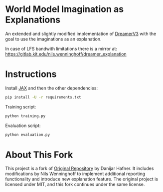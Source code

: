 # World Model Imagination as Explanations

An extended and slightly modified implementation of [DreamerV3][paper] with the goal to use the imaginations as an explanation.

In case of LFS bandwith limitations there is a mirror at:
https://gitlab.kit.edu/nils.wenninghoff/dreamer_explanation

# Instructions

Install [JAX][jax] and then the other dependencies:

```sh
pip install -U -r requirements.txt
```

Training script:

```sh
python training.py 
```

Evaluation script:
```sh
python evaluation.py 
```

# About This Fork
This project is a fork of [Original Repository][repo] by Danijar Hafner.
It includes modifications by Nils Wenninghoff to implement additional reporting functionality and introduce new explanation feature.
The original project is licensed under MIT, and this fork continues under the same license.



[jax]: https://github.com/google/jax#pip-installation-gpu-cuda
[paper]: https://arxiv.org/pdf/2301.04104v1.pdf
[repo]: https://github.com/danijar/dreamerv3
